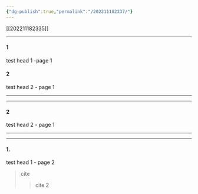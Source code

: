 ```yaml
---
{"dg-publish":true,"permalink":"/202211182337/"}
---
```



[[202211182335]]

<div class="transclusion internal-embed is-loaded"><div class="markdown-embed">

---



#### 1
test head 1 -page 1

#### 2
test head 2 - page 1


---

</div></div>

<div class="transclusion internal-embed is-loaded"><div class="markdown-embed">

---

#### 2
test head 2 - page 1


---

</div></div>

---

#### 1.
test head 1 - page 2

> cite
> > cite 2


